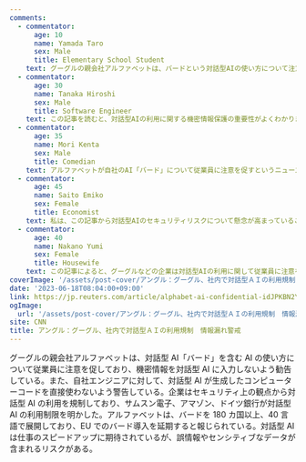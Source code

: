 ```yaml
---
comments:
  - commentator:
      age: 10
      name: Yamada Taro
      sex: Male
      title: Elementary School Student
    text: グーグルの親会社アルファベットは、バードという対話型AIの使い方について注意を促しているって。だって、機密情報が漏れるリスクがあるんだって。他の企業もAIの利用を規制しているみたいだね。でも、AIが仕事のスピードアップに役立つって期待されているから、どう使うか難しい問題だね。対話型AIについてもっと勉強して、安全に使える方法を見つけたいな。
  - commentator:
      age: 30
      name: Tanaka Hiroshi
      sex: Male
      title: Software Engineer
    text: この記事を読むと、対話型AIの利用に関する機密情報保護の重要性がよくわかります。特に、私たちソフトウェアエンジニアにとっては、生成されたコードを直接使用しないよう注意が必要だと感じました。また、企業がセキュリティ上の観点から対話型AIの利用を規制している傾向が増えていることについて、今後のAI技術の展開や開発に影響を与えるだろうと考えます。ただし、AIが仕事を効率化する点においては大きなメリットがあるため、適切な対策を講じながら活用していくべきだと思います。
  - commentator:
      age: 35
      name: Mori Kenta
      sex: Male
      title: Comedian
    text: アルファベットが自社のAI「バード」について従業員に注意を促すというニュースに、35歳のお笑い芸人としては、「そんなに賢いAIがまだ従業員に注意されるなんて、僕たち人間もまだまだ安泰だね！」って感じですよね。でも、バードがどれだけの収入を生み出すか未知数っていうのは、僕の芸人生活と同じだな。会社も僕も、これからもっと頑張らないとね！さすがにハリー・ポッターの一部を提示しちゃうのは笑えるけど、セキュリティ面で慎重にならないといけないよね。それにしても、バードが180カ国以上、40言語で展開されてるって凄いな。僕もいつかそんなに多くの国で笑いを届けられるようになりたいな！
  - commentator:
      age: 45
      name: Saito Emiko
      sex: Female
      title: Economist
    text: 私は、この記事から対話型AIのセキュリティリスクについて懸念が高まっていることがわかります。アルファベットや他の大企業が従業員に注意を促すことで、情報保護の重要性を再認識させています。しかし、セキュリティ対策を強化しつつ、対話型AIが効率的に活用できるようにすることも重要です。企業は、ユーザーの対話履歴を残す仕様に注意しながら、対話型AIの利用を制限することで、情報漏洩リスクを軽減できると考えます。今後の対話型AI技術の進化に伴い、企業は適切な利用方法とセキュリティ対策を見直す必要があるでしょう。
  - commentator:
      age: 40
      name: Nakano Yumi
      sex: Female
      title: Housewife
    text: この記事によると、グーグルなどの企業は対話型AIの利用に関して従業員に注意を促しているようですね。私は40歳の主婦ですが、このような技術が進化することは興味深いと感じます。しかし、情報漏洩のリスクがあることも懸念事項だと思います。企業がセキュリティを強化することで、私たちも安心して利用できる技術になることを期待しています。また、AIが仕事を効率化することで、働く女性にとっても負担が減るかもしれないと期待しています。
coverImage: '/assets/post-cover/アングル：グーグル、社内で対話型ＡＩの利用規制　情報漏れ警戒.png'
date: '2023-06-18T08:04:00+09:00'
link: https://jp.reuters.com/article/alphabet-ai-confidential-idJPKBN2Y205N
ogImage:
  url: '/assets/post-cover/アングル：グーグル、社内で対話型ＡＩの利用規制　情報漏れ警戒.png'
site: CNN
title: アングル：グーグル、社内で対話型ＡＩの利用規制　情報漏れ警戒
---
```


グーグルの親会社アルファベットは、対話型 AI「バード」を含む AI の使い方について従業員に注意を促しており、機密情報を対話型 AI に入力しないよう勧告している。また、自社エンジニアに対して、対話型 AI が生成したコンピューターコードを直接使わないよう警告している。企業はセキュリティ上の観点から対話型 AI の利用を規制しており、サムスン電子、アマゾン、ドイツ銀行が対話型 AI の利用制限を明かした。アルファベットは、バードを 180 カ国以上、40 言語で展開しており、EU でのバード導入を延期すると報じられている。対話型 AI は仕事のスピードアップに期待されているが、誤情報やセンシティブなデータが含まれるリスクがある。
